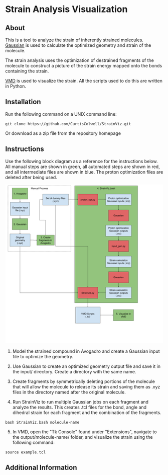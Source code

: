# Strain Analysis Visualization

## About

This is a tool to analyze the strain of inherently strained molecules. 
[Gaussian](http://gaussian.com/glossary/g09/) is used to calculate the 
optimized geometry and strain of the molecule. 

The strain analysis uses the optimization of destrained fragments of the 
molecule to construct a picture of the strain energy mapped onto the bonds 
containing the strain. 

[VMD](https://www.ks.uiuc.edu/Research/vmd/) is used to visualize the 
strain. All the scripts used to do this are written in Python. 

## Installation

Run the following command on a UNIX command line:
```
git clone https://github.com/CurtisColwell/StrainViz.git
```
Or download as a zip file from the repository homepage

## Instructions

Use the following block diagram as a reference for the instructions below. 
All manual steps are shown in green, all automated steps are shown in 
red, and all intermediate files are shown in blue. The proton optimization 
files are deleted after being used.

![StrainViz Block Diagram](https://github.com/CurtisColwell/StrainViz/blob/12_ian/scripts/block_diagram.png)

1. Model the strained compound in Avogadro and create a Gaussian 
input file to optimize the geometry.

2. Use Gaussian to create an optimized geometry output file and save it in 
the input/ directory. Create a directory with the same name.

3. Create fragments by symmetrically deleting portions of the molecule 
that will allow the molecule to release its strain and saving them as .xyz 
files in the directory named after the original molecule.

4. Run StrainViz to run multiple Gaussian jobs on each fragment and analyze 
the results. This creates .tcl files for the bond, angle and dihedral strain 
for each fragment and the combination of the fragments.
```
bash StrainViz.bash molecule-name
```

5. In VMD, open the "Tk Console" found under "Extensions", navigate to the 
output/molecule-name/ folder, and visualize the strain using the following command:
```
source example.tcl
```

## Additional Information

